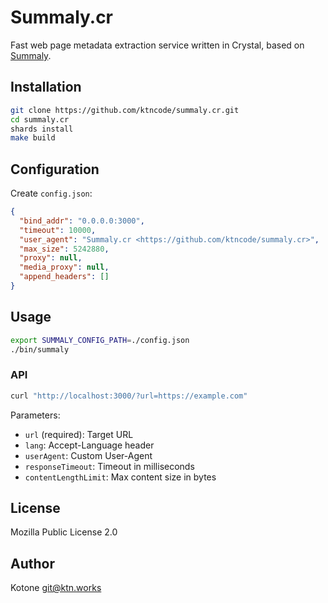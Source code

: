 # Summaly.cr

Fast web page metadata extraction service written in Crystal, based on [Summaly](https://github.com/misskey-dev/summaly).

## Installation

```bash
git clone https://github.com/ktncode/summaly.cr.git
cd summaly.cr
shards install
make build
```

## Configuration

Create `config.json`:

```json
{
  "bind_addr": "0.0.0.0:3000",
  "timeout": 10000,
  "user_agent": "Summaly.cr <https://github.com/ktncode/summaly.cr>",
  "max_size": 5242880,
  "proxy": null,
  "media_proxy": null,
  "append_headers": []
}
```

## Usage

```bash
export SUMMALY_CONFIG_PATH=./config.json
./bin/summaly
```

### API

```bash
curl "http://localhost:3000/?url=https://example.com"
```

Parameters:
- `url` (required): Target URL
- `lang`: Accept-Language header
- `userAgent`: Custom User-Agent
- `responseTimeout`: Timeout in milliseconds
- `contentLengthLimit`: Max content size in bytes

## License

Mozilla Public License 2.0

## Author

Kotone <git@ktn.works>
